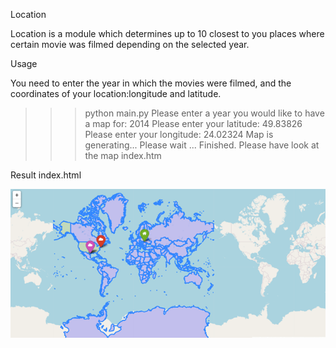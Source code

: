 Location

Location is a module which determines up to 10 closest to you places where certain movie was filmed depending on the selected year.

Usage

You need to enter the year in which the movies were filmed, and the coordinates of your location:longitude and latitude.

>>> python main.py
Please enter a year you would like to have a map for: 2014
Please enter your latitude: 49.83826
Please enter your longitude: 24.02324
Map is generating...
Please wait ...
Finished. Please have look at the map index.htm

Result index.html

![](images/1.png)